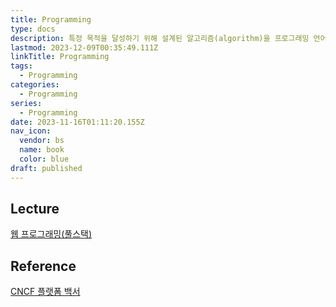 ```yaml
---
title: Programming
type: docs
description: 특정 목적을 달성하기 위해 설계된 알고리즘(algorithm)을 프로그래밍 언어를 사용하여 구체적인 프로그램으로 작성하는 과정
lastmod: 2023-12-09T00:35:49.111Z
linkTitle: Programming
tags:
  - Programming
categories:
  - Programming
series:
  - Programming
date: 2023-11-16T01:11:20.155Z
nav_icon:
  vendor: bs
  name: book
  color: blue
draft: published
---
```


## Lecture

[웹 프로그래밍(풀스택)](https://www.boostcourse.org/web316)

## Reference

[CNCF 플랫폼 백서](https://yozm.wishket.com/magazine/detail/2037/)
